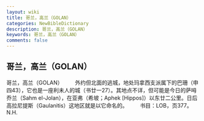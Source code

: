 ```yaml
---
layout: wiki
title: 哥兰，高兰（GOLAN）
categories: NewBibleDictionary
description: 哥兰，高兰（GOLAN）
keywords: 哥兰，高兰（GOLAN）
comments: false
---
```


## 哥兰，高兰（GOLAN）



哥兰，高兰（GOLAN）
　　外约但北面的逃城，地处玛拿西支派属下的巴珊（申四43），它也是一座利未人的城（书廿一27）。其地点不详，但可能是今日的萨呣乔兰（Sahm el-Jolan），在亚弗（希坡；Aphek [Hippos]）以东廿二公里。日后高拉尼提斯（Gaulanitis）这地区就是以它命名的。
　　书目：LOB，页377。
N.H.




